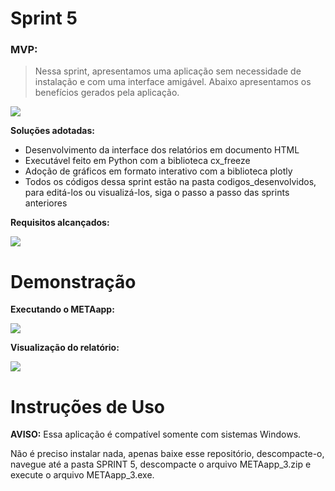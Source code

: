 # Sprint 5

### MVP: 
>Nessa sprint, apresentamos uma aplicação sem necessidade de instalação e com uma interface amigável. Abaixo apresentamos os benefícios gerados pela aplicação.

![](https://i.imgur.com/5hviUwa.jpg)

**Soluções adotadas:**

 - Desenvolvimento da interface dos relatórios em documento HTML
 - Executável feito em Python com a biblioteca cx_freeze
 - Adoção de gráficos em formato interativo com a biblioteca plotly
 - Todos os códigos dessa sprint estão na pasta codigos_desenvolvidos, para editá-los ou visualizá-los, siga o passo a passo das sprints anteriores

**Requisitos alcançados:**

![](https://i.imgur.com/uZfYzx2.jpg)

# Demonstração

**Executando o METAapp:**

![](https://i.imgur.com/lWcDySY.gif)

**Visualização do relatório:**

![](https://i.imgur.com/TGv7iFU.gif)

# Instruções de Uso

**AVISO:** Essa aplicação é compatível somente com sistemas Windows.  

Não é preciso instalar nada, apenas baixe esse repositório, descompacte-o, navegue até a pasta SPRINT 5, descompacte o arquivo METAapp_3.zip e execute o arquivo METAapp_3.exe.  

